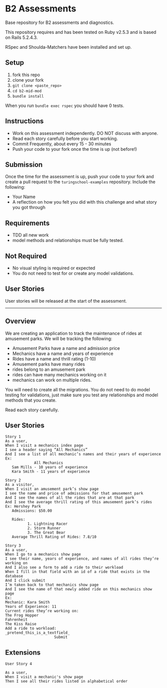 # B2 Assessments

Base repository for B2 assessments and diagnostics.

This repository requires and has been tested on Ruby v2.5.3 and is based on Rails 5.2.4.3.

RSpec and Shoulda-Matchers have been installed and set up.

## Setup

1. fork this repo
2. clone your fork
3. `git clone <paste_repo>`
4. `cd b2-mid-mod`
5. `bundle install`

When you run `bundle exec rspec` you should have 0 tests.

## Instructions

* Work on this assessment independently. DO NOT discuss with anyone.
* Read each story carefully before you start working.
* Commit Frequently, about every 15 - 30 minutes
* Push your code to your fork once the time is up (not before!)

## Submission

Once the time for the assessment is up, push your code to your fork and create a pull request to the `turingschool-examples` repository. Include the following:

* Your Name
* A reflection on how you felt you did with this challenge and what story you got through

## Requirements

* TDD all new work
* model methods and relationships must be fully tested.

## Not Required

* No visual styling is required or expected
* You do not need to test for or create any model validations.

## User Stories

User stories will be released at the start of the assessment.

---
## Overview

We are creating an application to track the maintenance of rides at amusement parks. We will be tracking the following:

* Amusement Parks have a name and admission price
* Mechanics have a name and years of experience
* Rides have a name and thrill rating (1-10)
* Amusement parks have many rides
* rides belong to an amusement park
* rides can have many mechanics working on it
* mechanics can work on multiple rides.

You will need to create all the migrations. You do not need to do model testing for validations, just make sure you test any relationships and model methods that you create.

Read each story carefully.

## User Stories

```
Story 1
As a user,
When I visit a mechanics index page
I see a header saying “All Mechanics”
And I see a list of all mechanic’s names and their years of experience
Ex:
             All Mechanics
   Sam Mills - 10 years of experience
   Kara Smith - 11 years of experience
```

```
Story 2
As a visitor,
When I visit an amusement park’s show page
I see the name and price of admissions for that amusement park
And I see the names of all the rides that are at that park
And I see the average thrill rating of this amusement park’s rides
Ex: Hershey Park
   Admissions: $50.00

   Rides:
          1. Lightning Racer
          2. Storm Runner
          3. The Great Bear
   Average Thrill Rating of Rides: 7.8/10
```

```
Story 3
As a user,
When I go to a mechanics show page
I see their name, years of experience, and names of all rides they’re working on
And I also see a form to add a ride to their workload
When I fill in that field with an id of a ride that exists in the database
And I click submit
I’m taken back to that mechanics show page
And I see the name of that newly added ride on this mechanics show page
Ex:
Mechanic: Kara Smith
Years of Experience: 11
Current rides they’re working on:
The Frog Hopper
Fahrenheit
The Kiss Raise
Add a ride to workload:
_pretend_this_is_a_textfield_
                      Submit
```
## Extensions

```
User Story 4

As a user,
When I visit a mechanic's show page
Then I see all their rides listed in alphabetical order
```
